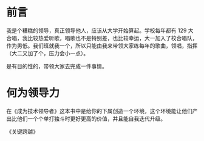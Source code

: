 # 前言

我是个糟糕的领导，真正领导他人，应该从大学开始算起。学校每年都有 129 大合唱，我比较热爱听歌，唱歌也不是特别差，也比较幸运，大一加入了校合唱队，作为男低。我们班就我一个，所以只能由我来带领大家练每年的歌曲，领唱，指挥（大二又加了个，压力会小一点）。

是有目的性的，带领大家去完成一件事情。

# 何为领导力

在《成为技术领导者》这本书中是给你的下属创造一个环境，这个环境能让他们产出比他们一个个单打独斗时更好更高的价值，并且能自我迭代升级。

《关键跨越》

